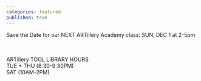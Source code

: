 ```yaml
---
categories: featured
published: true
---
```


<div class='kickstarter'>
<!-- <iframe width="250" height="120" src="http:&#x2F;&#x2F;www.kickstarter.com&#x2F;projects&#x2F;1055944000&#x2F;breakers-end-a-graphic-novel&#x2F;widget&#x2F;video.html" frameborder="0"> </iframe> -->

Save the Date for our NEXT ARTillery Academy class: SUN, DEC 1 at 2-5pm

<br>
<br>
ARTillery TOOL LIBRARY HOURS
<br> TUE + THU (6:30-9:30PM) 
<br> SAT (10AM-2PM)
</div>